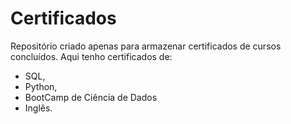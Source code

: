 # Certificados

Repositório criado apenas para armazenar certificados de cursos concluídos. 
Aqui tenho certificados de:
- SQL,
- Python,
- BootCamp de Ciência de Dados 
- Inglês.

